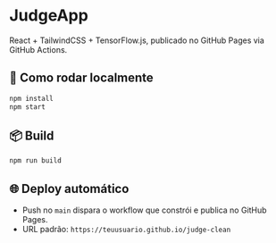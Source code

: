 # JudgeApp

React + TailwindCSS + TensorFlow.js, publicado no GitHub Pages via GitHub Actions.

## 🚀 Como rodar localmente

```bash
npm install
npm start
```

## 📦 Build

```bash
npm run build
```

## 🌐 Deploy automático

- Push no `main` dispara o workflow que constrói e publica no GitHub Pages.
- URL padrão: `https://teuusuario.github.io/judge-clean`
